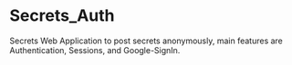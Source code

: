 # Secrets_Auth
Secrets Web Application to post secrets anonymously, main features are Authentication, Sessions, and Google-SignIn.
